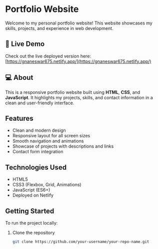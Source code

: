 # Portfolio Website

Welcome to my personal portfolio website! This website showcases my skills, projects, and experience in web development.

## 🚀 Live Demo

Check out the live deployed version here:  
[https://gnaneswar675.netlify.app/](https://gnaneswar675.netlify.app/)

## 💻 About

This is a responsive portfolio website built using **HTML**, **CSS**, and **JavaScript**. It highlights my projects, skills, and contact information in a clean and user-friendly interface.

## Features

- Clean and modern design
- Responsive layout for all screen sizes
- Smooth navigation and animations
- Showcase of projects with descriptions and links
- Contact form integration

## Technologies Used

- HTML5
- CSS3 (Flexbox, Grid, Animations)
- JavaScript (ES6+)
- Deployed on Netlify

## Getting Started

To run the project locally:

1. Clone the repository
   ```bash
   git clone https://github.com/your-username/your-repo-name.git
